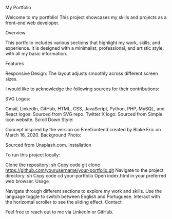 My Portfolio

Welcome to my portfolio! This project showcases my skills and projects as a front-end web developer.

Overview

This portfolio includes various sections that highlight my work, skills, and experience. It is designed with a minimalist, professional, and artistic style, with all my basic information. 

Features

Responsive Design: The layout adjusts smoothly across different screen sizes.

I would like to acknowledge the following sources for their contributions:

SVG Logos:

Gmail, LinkedIn, GitHub, HTML, CSS, JavaScript, Python, PHP, MySQL, and React logos: Sourced from SVG repo.
Twitter X logo: Sourced from Simple Icon website.
Scroll Down Style:

Concept inspired by the version on Freefrontend created by Blake Eric on March 16, 2020.
Background Photo:

Sourced from Unsplash.com.
Installation

To run this project locally:

Clone the repository:
sh
Copy code
git clone https://github.com/yourusername/your-portfolio.git
Navigate to the project directory:
sh
Copy code
cd your-portfolio
Open index.html in your preferred web browser.
Usage

Navigate through different sections to explore my work and skills.
Use the language toggle to switch between English and Portuguese.
Interact with the horizontal scroller to see the sliding effect.
Contact

Feel free to reach out to me via LinkedIn or GitHub.
